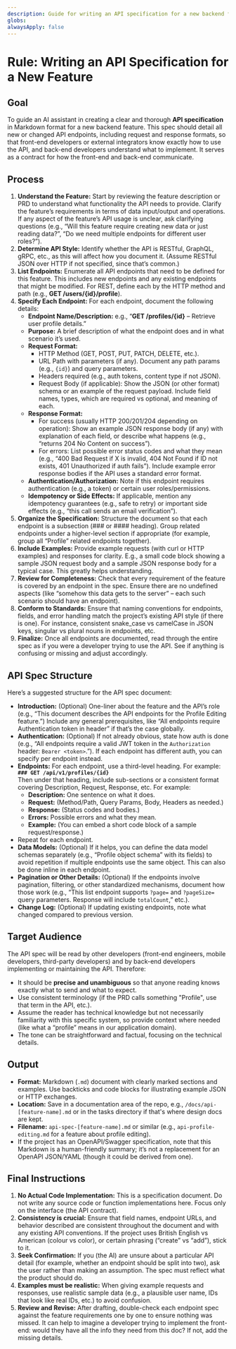 ```yaml
---
description: Guide for writing an API specification for a new backend feature
globs:
alwaysApply: false
---
```


# Rule: Writing an API Specification for a New Feature

## Goal

To guide an AI assistant in creating a clear and thorough **API specification** in Markdown format for a new backend feature. This spec should detail all new or changed API endpoints, including request and response formats, so that front-end developers or external integrators know exactly how to use the API, and back-end developers understand what to implement. It serves as a contract for how the front-end and back-end communicate.

## Process

1. **Understand the Feature:** Start by reviewing the feature description or PRD to understand what functionality the API needs to provide. Clarify the feature’s requirements in terms of data input/output and operations. If any aspect of the feature’s API usage is unclear, ask clarifying questions (e.g., “Will this feature require creating new data or just reading data?”, “Do we need multiple endpoints for different user roles?”).
2. **Determine API Style:** Identify whether the API is RESTful, GraphQL, gRPC, etc., as this will affect how you document it. (Assume RESTful JSON over HTTP if not specified, since that’s common.)
3. **List Endpoints:** Enumerate all API endpoints that need to be defined for this feature. This includes new endpoints and any existing endpoints that might be modified. For REST, define each by the HTTP method and path (e.g., **GET /users/{id}/profile**).
4. **Specify Each Endpoint:** For each endpoint, document the following details:
   - **Endpoint Name/Description:** e.g., “**GET /profiles/{id}** – Retrieve user profile details.”
   - **Purpose:** A brief description of what the endpoint does and in what scenario it’s used.
   - **Request Format:** 
     - HTTP Method (GET, POST, PUT, PATCH, DELETE, etc.).
     - URL Path with parameters (if any). Document any path params (e.g., `{id}`) and query parameters.
     - Headers required (e.g., auth tokens, content type if not JSON).
     - Request Body (if applicable): Show the JSON (or other format) schema or an example of the request payload. Include field names, types, which are required vs optional, and meaning of each.
   - **Response Format:** 
     - For success (usually HTTP 200/201/204 depending on operation): Show an example JSON response body (if any) with explanation of each field, or describe what happens (e.g., “returns 204 No Content on success”).
     - For errors: List possible error status codes and what they mean (e.g., “400 Bad Request if X is invalid, 404 Not Found if ID not exists, 401 Unauthorized if auth fails”). Include example error response bodies if the API uses a standard error format.
   - **Authentication/Authorization:** Note if this endpoint requires authentication (e.g., a token) or certain user roles/permissions.
   - **Idempotency or Side Effects:** If applicable, mention any idempotency guarantees (e.g., safe to retry) or important side effects (e.g., “this call sends an email verification”).
5. **Organize the Specification:** Structure the document so that each endpoint is a subsection (### or #### heading). Group related endpoints under a higher-level section if appropriate (for example, group all “Profile” related endpoints together).
6. **Include Examples:** Provide example requests (with curl or HTTP examples) and responses for clarity. E.g., a small code block showing a sample JSON request body and a sample JSON response body for a typical case. This greatly helps understanding.
7. **Review for Completeness:** Check that every requirement of the feature is covered by an endpoint in the spec. Ensure there are no undefined aspects (like “somehow this data gets to the server” – each such scenario should have an endpoint).
8. **Conform to Standards:** Ensure that naming conventions for endpoints, fields, and error handling match the project’s existing API style (if there is one). For instance, consistent snake_case vs camelCase in JSON keys, singular vs plural nouns in endpoints, etc.
9. **Finalize:** Once all endpoints are documented, read through the entire spec as if you were a developer trying to use the API. See if anything is confusing or missing and adjust accordingly.

## API Spec Structure

Here’s a suggested structure for the API spec document:

- **Introduction:** (Optional) One-liner about the feature and the API’s role (e.g., “This document describes the API endpoints for the Profile Editing feature.”) Include any general prerequisites, like “All endpoints require Authentication token in header” if that’s the case globally.
- **Authentication:** (Optional) If not already obvious, state how auth is done (e.g., “All endpoints require a valid JWT token in the `Authorization` header: `Bearer <token>`.”). If each endpoint has different auth, you can specify per endpoint instead.
- **Endpoints:** For each endpoint, use a third-level heading. For example:  
  **`### GET /api/v1/profiles/{id}`**  
  Then under that heading, include sub-sections or a consistent format covering Description, Request, Response, etc. For example:
    - **Description:** One sentence on what it does.
    - **Request:** (Method/Path, Query Params, Body, Headers as needed.)
    - **Response:** (Status codes and bodies.)
    - **Errors:** Possible errors and what they mean.
    - **Example:** (You can embed a short code block of a sample request/response.)
- Repeat for each endpoint.
- **Data Models:** (Optional) If it helps, you can define the data model schemas separately (e.g., “Profile object schema” with its fields) to avoid repetition if multiple endpoints use the same object. This can also be done inline in each endpoint.
- **Pagination or Other Details:** (Optional) If the endpoints involve pagination, filtering, or other standardized mechanisms, document how those work (e.g., “This list endpoint supports `?page=` and `?pageSize=` query parameters. Response will include `totalCount`,” etc.).
- **Change Log:** (Optional) If updating existing endpoints, note what changed compared to previous version.

## Target Audience

The API spec will be read by other developers (front-end engineers, mobile developers, third-party developers) and by back-end developers implementing or maintaining the API. Therefore:
- It should be **precise and unambiguous** so that anyone reading knows exactly what to send and what to expect.
- Use consistent terminology (if the PRD calls something "Profile", use that term in the API, etc.).
- Assume the reader has technical knowledge but not necessarily familiarity with this specific system, so provide context where needed (like what a “profile” means in our application domain).
- The tone can be straightforward and factual, focusing on the technical details.

## Output

- **Format:** Markdown (`.md`) document with clearly marked sections and examples. Use backticks and code blocks for illustrating example JSON or HTTP exchanges.
- **Location:** Save in a documentation area of the repo, e.g., `/docs/api-[feature-name].md` or in the tasks directory if that's where design docs are kept.
- **Filename:** `api-spec-[feature-name].md` or similar (e.g., `api-profile-editing.md` for a feature about profile editing).
- If the project has an OpenAPI/Swagger specification, note that this Markdown is a human-friendly summary; it’s not a replacement for an OpenAPI JSON/YAML (though it could be derived from one).

## Final Instructions

1. **No Actual Code Implementation:** This is a specification document. Do not write any source code or function implementations here. Focus only on the interface (the API contract).
2. **Consistency is crucial:** Ensure that field names, endpoint URLs, and behavior described are consistent throughout the document and with any existing API conventions. If the project uses British English vs American (colour vs color), or certain phrasing (“create” vs “add”), stick to it.
3. **Seek Confirmation:** If you (the AI) are unsure about a particular API detail (for example, whether an endpoint should be split into two), ask the user rather than making an assumption. The spec must reflect what the product should do.
4. **Examples must be realistic:** When giving example requests and responses, use realistic sample data (e.g., a plausible user name, IDs that look like real IDs, etc.) to avoid confusion.
5. **Review and Revise:** After drafting, double-check each endpoint spec against the feature requirements one by one to ensure nothing was missed. It can help to imagine a developer trying to implement the front-end: would they have all the info they need from this doc? If not, add the missing details.
